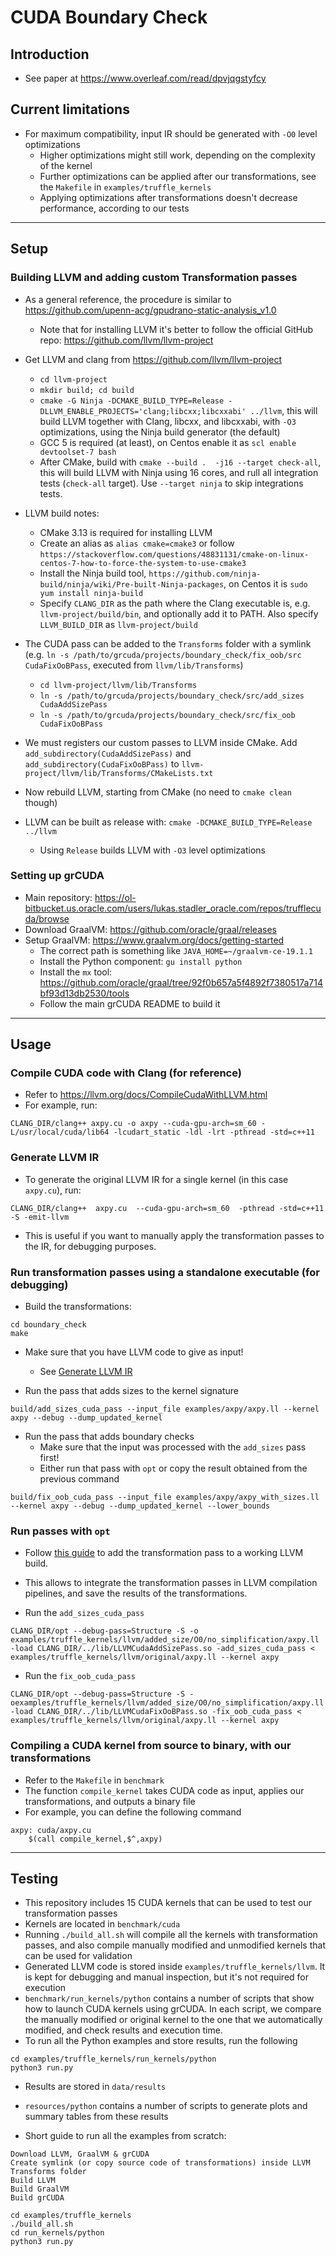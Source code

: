 # CUDA Boundary Check 

## Introduction

* See paper at https://www.overleaf.com/read/dpvjqgstyfcy

## Current limitations

* For maximum compatibility, input IR should be generated with `-O0` level optimizations
    * Higher optimizations might still work, depending on the complexity of the kernel
    * Further optimizations can be applied after our transformations, see the `Makefile` in `examples/truffle_kernels`
    * Applying optimizations after transformations doesn't decrease performance, according to our tests

***

## Setup

### Building LLVM and adding custom Transformation passes

* As a general reference, the procedure is similar to https://github.com/upenn-acg/gpudrano-static-analysis_v1.0
	* Note that for installing LLVM it's better to follow the official GitHub repo: https://github.com/llvm/llvm-project
* Get LLVM and clang from https://github.com/llvm/llvm-project
	* `cd llvm-project`
	* `mkdir build; cd build`
	* `cmake -G Ninja -DCMAKE_BUILD_TYPE=Release -DLLVM_ENABLE_PROJECTS='clang;libcxx;libcxxabi' ../llvm`, this will build LLVM together with Clang, libcxx, and libcxxabi, with `-O3` optimizations, using the Ninja build generator (the default)
	* GCC 5 is required (at least), on Centos enable it as `scl enable devtoolset-7 bash`
	* After CMake, build with `cmake --build .  -j16 --target check-all`, this will build LLVM with Ninja using 16 cores, and rull all integration tests (`check-all` target). Use `--target ninja` to skip integrations tests.
* LLVM build notes:
	* CMake 3.13 is required for installing LLVM
	* Create an alias as `alias cmake=cmake3` or follow `https://stackoverflow.com/questions/48831131/cmake-on-linux-centos-7-how-to-force-the-system-to-use-cmake3`
	* Install the Ninja build tool, `https://github.com/ninja-build/ninja/wiki/Pre-built-Ninja-packages`, on Centos it is `sudo yum install ninja-build`
	* Specify `CLANG_DIR` as the path where the Clang executable is, e.g. `llvm-project/build/bin`, and optionally add it to PATH. Also specify `LLVM_BUILD_DIR` as `llvm-project/build`
* The CUDA pass can be added to the `Transforms` folder with a symlink (e.g. `ln -s /path/to/grcuda/projects/boundary_check/fix_oob/src CudaFixOoBPass`, executed from `llvm/lib/Transforms`)
	* `cd llvm-project/llvm/lib/Transforms`
	* `ln -s /path/to/grcuda/projects/boundary_check/src/add_sizes CudaAddSizePass`
	* `ln -s /path/to/grcuda/projects/boundary_check/src/fix_oob CudaFixOoBPass`
* We must registers our custom passes to LLVM inside CMake. Add `add_subdirectory(CudaAddSizePass)` and `add_subdirectory(CudaFixOoBPass)` to `llvm-project/llvm/lib/Transforms/CMakeLists.txt`
* Now rebuild LLVM, starting from CMake (no need to `cmake clean` though)

* LLVM can be built as release with: `cmake -DCMAKE_BUILD_TYPE=Release  ../llvm`
    * Using `Release` builds LLVM with `-O3` level optimizations

### Setting up grCUDA

* Main repository: https://ol-bitbucket.us.oracle.com/users/lukas.stadler_oracle.com/repos/trufflecuda/browse
* Download GraalVM: https://github.com/oracle/graal/releases
* Setup GraalVM: https://www.graalvm.org/docs/getting-started
    * The correct path is something like `JAVA_HOME=~/graalvm-ce-19.1.1`
    * Install the Python component: `gu install python`
    * Install the `mx` tool: https://github.com/oracle/graal/tree/92f0b657a5f4892f7380517a714bf93d13db2530/tools
    * Follow the main grCUDA README to build it
    
***


## Usage

### Compile CUDA code with Clang (for reference)

* Refer to https://llvm.org/docs/CompileCudaWithLLVM.html
* For example, run:

`CLANG_DIR/clang++ axpy.cu -o axpy --cuda-gpu-arch=sm_60 -L/usr/local/cuda/lib64 -lcudart_static -ldl -lrt -pthread -std=c++11`

### Generate LLVM IR

* To generate the original LLVM IR for a single kernel (in this case `axpy.cu`), run:

`CLANG_DIR/clang++  axpy.cu  --cuda-gpu-arch=sm_60  -pthread -std=c++11  -S -emit-llvm`

* This is useful if you want to manually apply the transformation passes to the IR, for debugging purposes.

### Run transformation passes using a standalone executable (for debugging)

* Build the transformations:

```
cd boundary_check
make
```

* Make sure that you have LLVM code to give as input! 
    * See [Generate LLVM IR](#generate-llvm-ir)

* Run the pass that adds sizes to the kernel signature

`build/add_sizes_cuda_pass --input_file examples/axpy/axpy.ll --kernel axpy --debug --dump_updated_kernel`

* Run the pass that adds boundary checks
    * Make sure that the input was processed with the `add_sizes` pass first!   
    * Either run that pass with `opt` or copy the result obtained from the previous command 

`build/fix_oob_cuda_pass --input_file examples/axpy/axpy_with_sizes.ll --kernel axpy --debug --dump_updated_kernel --lower_bounds`


### Run passes with `opt`  

* Follow [this guide](http://llvm.org/docs/WritingAnLLVMPass.html#running-a-pass-with-opt) to add the transformation pass to a working LLVM build.
* This allows to integrate the transformation passes in LLVM compilation pipelines, and save the results of the transformations.

* Run the `add_sizes_cuda_pass`

`CLANG_DIR/opt --debug-pass=Structure -S -o examples/truffle_kernels/llvm/added_size/O0/no_simplification/axpy.ll -load CLANG_DIR/../lib/LLVMCudaAddSizePass.so -add_sizes_cuda_pass < examples/truffle_kernels/llvm/original/axpy.ll --kernel axpy`

* Run the `fix_oob_cuda_pass`

`CLANG_DIR/opt --debug-pass=Structure -S -oexamples/truffle_kernels/llvm/added_size/O0/no_simplification/axpy.ll -load CLANG_DIR/../lib/LLVMCudaFixOoBPass.so -fix_oob_cuda_pass < examples/truffle_kernels/llvm/original/axpy.ll --kernel axpy`


### Compiling a CUDA kernel from source to binary, with our transformations

* Refer to the `Makefile` in `benchmark`
* The function `compile_kernel` takes CUDA code as input, applies our transformations, and outputs a binary file
* For example, you can define the following command

```
axpy: cuda/axpy.cu
	$(call compile_kernel,$^,axpy)
```

***

## Testing

* This repository includes 15 CUDA kernels that can be used to test our transformation passes
* Kernels are located in `benchmark/cuda`
* Running `./build_all.sh` will compile all the kernels with transformation passes, and also compile manually modified and unmodified kernels that can be used for validation
* Generated LLVM code is stored inside `examples/truffle_kernels/llvm`. It is kept for debugging and manual inspection, but it's not required for execution
* `benchmark/run_kernels/python` contains a number of scripts that show how to launch CUDA kernels using grCUDA. In each script, we compare the manually modified or original kernel to the one that we automatically modified, and check results and execution time. 
* To run all the Python examples and store results, run the following

```
cd examples/truffle_kernels/run_kernels/python
python3 run.py
```

* Results are stored in `data/results`
* `resources/python` contains a number of scripts to generate plots and summary tables from these results

* Short guide to run all the examples from scratch:

```
Download LLVM, GraalVM & grCUDA
Create symlink (or copy source code of transformations) inside LLVM Transforms folder
Build LLVM
Build GraalVM
Build grCUDA

cd examples/truffle_kernels
./build_all.sh
cd run_kernels/python
python3 run.py
```
